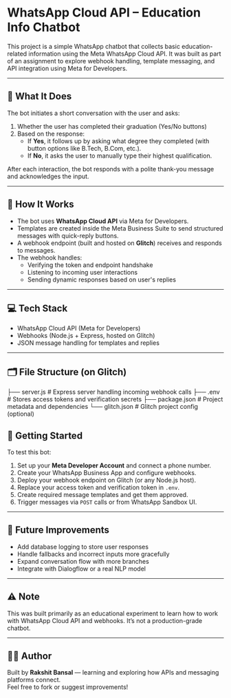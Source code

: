 # WhatsApp Cloud API – Education Info Chatbot

This project is a simple WhatsApp chatbot that collects basic education-related information using the Meta WhatsApp Cloud API. It was built as part of an assignment to explore webhook handling, template messaging, and API integration using Meta for Developers.

---

## 📌 What It Does

The bot initiates a short conversation with the user and asks:

1. Whether the user has completed their graduation (Yes/No buttons)
2. Based on the response:
   - If **Yes**, it follows up by asking what degree they completed (with button options like B.Tech, B.Com, etc.).
   - If **No**, it asks the user to manually type their highest qualification.

After each interaction, the bot responds with a polite thank-you message and acknowledges the input.

---

## 🔧 How It Works

- The bot uses **WhatsApp Cloud API** via Meta for Developers.
- Templates are created inside the Meta Business Suite to send structured messages with quick-reply buttons.
- A webhook endpoint (built and hosted on **Glitch**) receives and responds to messages.
- The webhook handles:
  - Verifying the token and endpoint handshake
  - Listening to incoming user interactions
  - Sending dynamic responses based on user's replies

---

## 💻 Tech Stack

- WhatsApp Cloud API (Meta for Developers)
- Webhooks (Node.js + Express, hosted on Glitch)
- JSON message handling for templates and replies

---

## 🗂️ File Structure (on Glitch)

├── server.js # Express server handling incoming webhook calls
├── .env # Stores access tokens and verification secrets
├── package.json # Project metadata and dependencies
└── glitch.json # Glitch project config (optional)


## 🚀 Getting Started

To test this bot:

1. Set up your **Meta Developer Account** and connect a phone number.
2. Create your WhatsApp Business App and configure webhooks.
3. Deploy your webhook endpoint on Glitch (or any Node.js host).
4. Replace your access token and verification token in `.env`.
5. Create required message templates and get them approved.
6. Trigger messages via `POST` calls or from WhatsApp Sandbox UI.

---

## 🌱 Future Improvements

- Add database logging to store user responses
- Handle fallbacks and incorrect inputs more gracefully
- Expand conversation flow with more branches
- Integrate with Dialogflow or a real NLP model

---

## ⚠️ Note

This was built primarily as an educational experiment to learn how to work with WhatsApp Cloud API and webhooks. It’s not a production-grade chatbot.

---

## 🧑‍💻 Author

Built by **Rakshit Bansal** — learning and exploring how APIs and messaging platforms connect.  
Feel free to fork or suggest improvements!


